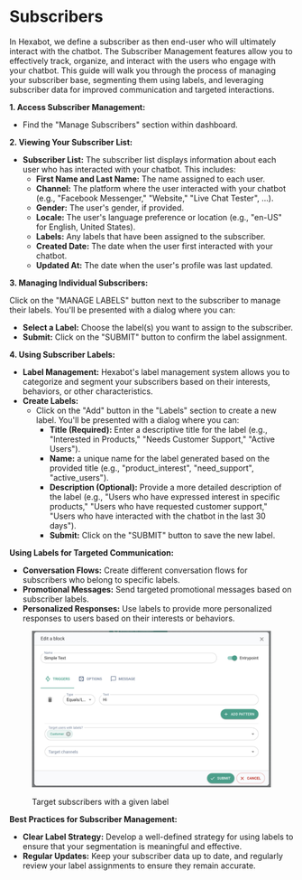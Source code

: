 # Subscribers

In Hexabot, we define a subscriber as then end-user who will ultimately interact with the chatbot. The Subscriber Management features allow you to effectively track, organize, and interact with the users who engage with your chatbot. This guide will walk you through the process of managing your subscriber base, segmenting them using labels, and leveraging subscriber data for improved communication and targeted interactions.

**1. Access Subscriber Management:**

* Find the "Manage Subscribers" section within dashboard.

**2. Viewing Your Subscriber List:**

* **Subscriber List:** The subscriber list displays information about each user who has interacted with your chatbot. This includes:
  * **First Name and Last Name:** The name assigned to each user.
  * **Channel:** The platform where the user interacted with your chatbot (e.g., "Facebook Messenger," "Website," "Live Chat Tester", ...).
  * **Gender:** The user's gender, if provided.
  * **Locale:** The user's language preference or location (e.g., "en-US" for English, United States).
  * **Labels:** Any labels that have been assigned to the subscriber.
  * **Created Date:** The date when the user first interacted with your chatbot.
  * **Updated At:** The date when the user's profile was last updated.

**3. Managing Individual Subscribers:**

Click on the "MANAGE LABELS" button next to the subscriber to manage their labels. You'll be presented with a dialog where you can:

* **Select a Label:** Choose the label(s) you want to assign to the subscriber.
* **Submit:** Click on the "SUBMIT" button to confirm the label assignment.

**4. Using Subscriber Labels:**

* **Label Management:** Hexabot's label management system allows you to categorize and segment your subscribers based on their interests, behaviors, or other characteristics.
* **Create Labels:**
  * Click on the "Add" button in the "Labels" section to create a new label. You'll be presented with a dialog where you can:
    * **Title (Required):** Enter a descriptive title for the label (e.g., "Interested in Products," "Needs Customer Support," "Active Users").
    * **Name:** a unique name for the label generated based on the provided title (e.g., "product\_interest", "need\_support", "active\_users").
    * **Description (Optional):** Provide a more detailed description of the label (e.g., "Users who have expressed interest in specific products," "Users who have requested customer support," "Users who have interacted with the chatbot in the last 30 days").
    * **Submit:** Click on the "SUBMIT" button to save the new label.

**Using Labels for Targeted Communication:**

* **Conversation Flows:** Create different conversation flows for subscribers who belong to specific labels.
* **Promotional Messages:** Send targeted promotional messages based on subscriber labels.
* **Personalized Responses:** Use labels to provide more personalized responses to users based on their interests or behaviors.

<figure><img src="../.gitbook/assets/image (2) (1) (1).png" alt=""><figcaption><p>Target subscribers with a given label</p></figcaption></figure>

**Best Practices for Subscriber Management:**

* **Clear Label Strategy:** Develop a well-defined strategy for using labels to ensure that your segmentation is meaningful and effective.
* **Regular Updates:** Keep your subscriber data up to date, and regularly review your label assignments to ensure they remain accurate.
